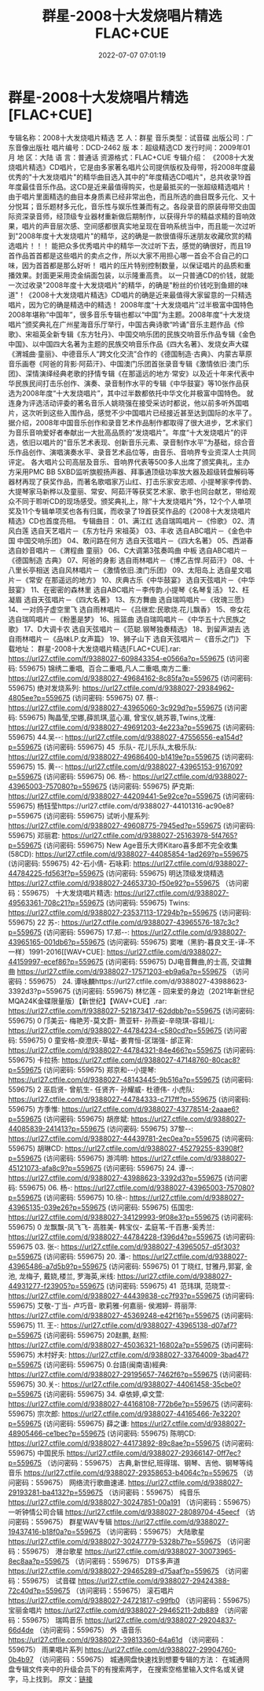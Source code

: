 ﻿---
title: 群星-2008十大发烧唱片精选FLAC+CUE
date: 2022-07-07 07:01:19
categories: 试音碟、非卖品、发烧碟
tags: 华语中文
---
# 群星-2008十大发烧唱片精选[FLAC+CUE]

专辑名称：2008十大发烧唱片精选
艺
人：群星
音乐类型：试音碟
出版公司：广东音像出版社
唱片编号：DCD-2462
版
本：超级精选CD
发行时间：2009年01月
地
区：大陆
语
言：普通话
资源格式：FLAC+CUE
专辑介绍：
《2008十大发烧唱片精选》CD唱片，它是由多家著名唱片公司提供版权及母带，将2008年度最优秀的"十大发烧唱片"的精华曲目选入其中的"年度精选CD唱片"，总共收录19首年度最佳音乐作品。这CD是近来最值得购买，也是最抵买的一张超级精选唱片！
由于唱片里面精选的曲目本身质素已经非常出色，而且所选的曲目既多元化、又十分悦耳；音乐题材多元化，音乐性与娱乐性兼而有之。各段录音的原装母带交由国际资深录音师，经顶级专业器材重新做后期制作，以获得升华的精益求精的音响效果，唱片的声音层次感、空间感都很真实地呈现在音响系统当中，而且能一次过听到"2008年度十大发烧唱片"的精华，这的确是一款很值得乐迷朋友收藏欣赏的精选唱片！！！
能把众多优秀唱片中的精华一次过听下去，感觉的确很好，而且19首作品首首都是这些唱片的卖点之作，所以大家不用担心哪一首会不合自己的口味，因为首首都是那么好听！
唱片的压片特别控制数量，以保证唱片的品质和重播效果。封面更采用烫金绢面包装，以示隆重高贵。
以一只普通CD的价钱，就能一次过收录"2008年度十大发烧唱片"的精华，的确是"粉丝的价钱吃到鱼翅的味道"！《2008十大发烧唱片精选》CD唱片的确是近来最值得大家留意的一只精选唱片，因为它的确是精选中的精选！
2008年度“十大发烧唱片”过半极富中国特色
2008年堪称“中国年”，很多音乐专辑也都以“中国”为主题。2008年度“十大发烧唱片”颁奖典礼在广州星海音乐厅举行，中国古典诗歌“吟诵”音乐主题作品《伶歌》、宋祖英全新专辑《东方牡丹》、中国交响乐团的民族交响音乐作品专辑《金色中国》、以中国四大名著为主题的民族交响音乐作品《四大名著》、发烧女声大碟《渭城曲·童丽》、中德音乐人“跨文化交流”合作的《德国制造·古典》、内蒙古草原音乐画卷《阿爸的背影·阿茹汗》、中国澳门乐团首张录音专辑《激情依旧·澳门乐团》、深情演绎经典老歌的抒情专辑《在那遥远的地方·常安》以及近十年来代表中华民族民间打击乐创作、演奏、录音制作水平的专辑《中华鼓宴》等10张作品获选为2008年度“十大发烧唱片”，其中过半数都依托中华文化并极富中国特色。
就连身为评选活动评委的著名音乐人姚晓强在接受采访时都说，他以前多听外国唱片，这次听到这些入围作品，感觉不少中国唱片已经接近甚至达到国际的水平了。
据介绍，2008年中国音乐创作和录音艺术作品制作都取得了很大进步，艺术家们为音乐音响爱好者奉献出一大批高品质的“发烧唱片”。年度“十大发烧唱片”的评选，依旧以唱片的“音乐艺术表现、创新音乐元素、录音制作水平”为基础，综合音乐作品创作、演唱演奏水平、录音艺术品位等，由音乐、音响界专业资深人士共同评定。
各大唱片公司高层及音乐、音响界代表等500多人出席了颁奖典礼，主办方采用PMC BB
5XBD监听旗舰扬声器、拜事通顶级功率放大器及超级转盘解码等器材再现了获奖作品，而著名歌唱家万山红、打击乐家安志顺、小提琴家李传韵、大提琴家马新桦以及童丽、常安、阿茹汗等获奖艺术家、歌手也同台献艺，带给观众不同于聆听CD的现场感受。颁奖典礼上，除“十大发烧唱片”外，12个个人单项奖及11个专辑单项奖也各有归属，而收录了19首获奖作品的《2008十大发烧唱片精选》CD也首度亮相。
专辑曲目：
01、满江红
选自瑞鸣唱片－《伶歌》
02、清风白莲
选自天艺唱片－《东方牡丹 宋祖英》
03、丰收
选自ABC唱片－《金色中国 中国交响乐团》
04、敢问路在何方
选自天弦唱片－《四大名著》
05、西湖春
选自妙音唱片－《渭程曲 童丽》
06、C大调第3弦奏鸣曲 中板
选自ABC唱片－《德国制造 古典》
07、阿爸的身影
选自雨林唱片－《博乙吉悍.阿茹汗》
08、十八里长亭相送
选自风林唱片－《激情依旧.澳门乐团》
09、太阳岛上
选自星文唱片－《常安 在那遥远的地方》
10、庆典古乐《中华鼓宴》
选自天弦唱片－《中华鼓宴》
11、在密密的森林里
选自ABC唱片－李传韵.小提琴《名琴复活》
12、枉凝眉
选自天弦唱片－《四大名著》
13、东方舞曲
选自瑞鸣唱片－《玫瑰三愿》
14、一对鸽子虚空里飞
选自雨林唱片－《吕继宏:民歌烧.花儿飘香》
15、帝女花
选自瑞鸣唱片－《粉墨是梦》
16、摇篮曲
选自瑞鸣唱片－《中华五十六民族之歌》
17、D大调卡农
选自天弦唱片－《范聪.钢琴独奏精选》
18、到留声湖去
选自雨林唱片－《品味LP.女声篇》
19、狮子山下
选自天弦唱片－《音乐之门》
下载地址：
群星-2008十大发烧唱片精选[FLAC+CUE].rar:
https://url27.ctfile.com/f/9388027-609843354-e0566a?p=559675
(访问密码: 559675)
锦绣二重唱,  百合二重唱,凡人二重唱,南方二重: https://url27.ctfile.com/d/9388027-49684162-8c85fa?p=559675
(访问密码: 559675)
绝对发烧系列:
https://url27.ctfile.com/d/9388027-29384962-4805ee?p=559675
(访问密码: 559675)
07. 蔡-: https://url27.ctfile.com/d/9388027-43965060-3c929d?p=559675
(访问密码: 559675)
陶晶莹,坣娜,薛凯琪,蓝心湄, 曾宝仪,姚苏蓉,Twins,沈雁: https://url27.ctfile.com/d/9388027-49691203-4e223a?p=559675
(访问密码: 559675)
44.吴--: https://url27.ctfile.com/d/9388027-47556556-ea154d?p=559675
(访问密码: 559675)
45  乐队- 花儿乐队,太极乐队: https://url27.ctfile.com/d/9388027-49686400-b1419e?p=559675
(访问密码: 559675)
15. 黄--: https://url27.ctfile.com/d/9388027-43965153-916709?p=559675
(访问密码: 559675)
06. 杨-: https://url27.ctfile.com/d/9388027-43965003-757080?p=559675
(访问密码: 559675)
萨克斯:
https://url27.ctfile.com/d/9388027-44209441-5e92ce?p=559675
(访问密码: 559675)
杨钰莹https://url27.ctfile.com/d/9388027-44101316-ac90e8?p=559675
(访问密码: 559675)
试听小屋系列: https://url27.ctfile.com/d/9388027-49608775-7945ed?p=559675
(访问密码: 559675)
邓丽君: https://url27.ctfile.com/d/9388027-25163978-5f4765?p=559675
(访问密码: 559675)
New Age音乐大师Kitaro喜多郎不完全收集(58CD): https://url27.ctfile.com/d/9388027-44085854-1ad269?p=559675
(访问密码: 559675)
42-石小倩- 石咏莉: https://url27.ctfile.com/d/9388027-44784225-fd563f?p=559675
(访问密码: 559675)
明达顶级发烧精选
https://url27.ctfile.com/d/9388027-24653730-f50e92?p=559675
（访问密码：559675）
十大发烧唱片精选: https://url27.ctfile.com/d/9388027-49563361-708c21?p=559675
(访问密码: 559675)
Twins: https://url27.ctfile.com/d/9388027-23537113-17294b?p=559675
(访问密码: 559675)
22 苏-: https://url27.ctfile.com/d/9388027-43965576-187c3c?p=559675
(访问密码: 559675)
17.郑--: https://url27.ctfile.com/d/9388027-43965165-001db6?p=559675
(访问密码: 559675)
窦唯（黑豹-暮良文王-译-不一样）1991-2016[[WAV+CUE]: https://url27.ctfile.com/d/9388027-44159997-ecef86?p=559675
(访问密码: 559675)
DJ电音舞曲,的士高, 交谊舞曲
https://url27.ctfile.com/d/9388027-17571203-eb9a6a?p=559675
（访问密码：559675）
24. 谭咏麟https://url27.ctfile.com/d/9388027-43988623-3392d3?p=559675
(访问密码: 559675)
林忆莲 - 回来爱的身边（2021年新世纪MQA24K金碟限量版）【新世纪】【WAV+CUE】.rar: https://url27.ctfile.com/f/9388027-521873417-62ddbb?p=559675
(访问密码: 559675)
0 邝美云- 梅艳芳-莫文蔚- 萧亚轩- 孙燕姿-辛晓琪-容祖儿: https://url27.ctfile.com/d/9388027-44784234-c580cd?p=559675
(访问密码: 559675)
0 童安格-庾澄庆-草蜢- 姜育恒-区瑞强- 邰正宵: https://url27.ctfile.com/d/9388027-44784321-84e466?p=559675
(访问密码: 559675)
卡拉扬: https://url27.ctfile.com/d/9388027-47148760-80cac8?p=559675
(访问密码: 559675)
郑京和--小提琴: https://url27.ctfile.com/d/9388027-48143445-9b516a?p=559675
(访问密码: 559675)
2 巫启贤- 曾航生- 任贤齐- 孙耀威- 杜德伟- 小虎队: https://url27.ctfile.com/d/9388027-44784333-c717ff?p=559675
(访问密码: 559675)
方季惟: https://url27.ctfile.com/d/9388027-43778514-2aaae6?p=559675
(访问密码: 559675)
胡彦斌: https://url27.ctfile.com/d/9388027-44085839-241413?p=559675
(访问密码: 559675)
37黎--: https://url27.ctfile.com/d/9388027-44439781-2ec0ea?p=559675
(访问密码: 559675)
胡琳CD: https://url27.ctfile.com/d/9388027-45279255-83908f?p=559675
(访问密码: 559675)
游鸿明: https://url27.ctfile.com/d/9388027-45121073-afa8c9?p=559675
(访问密码: 559675)
24. 谭--: https://url27.ctfile.com/d/9388027-43988623-3392d3?p=559675
(访问密码: 559675)
06. 杨-: https://url27.ctfile.com/d/9388027-43965003-757080?p=559675
(访问密码: 559675)
10.徐-: https://url27.ctfile.com/d/9388027-43965135-039e26?p=559675
(访问密码: 559675)
伍国忠: https://url27.ctfile.com/d/9388027-34129993-9f08e3?p=559675
(访问密码: 559675)
0 龙飘飘-凤飞飞- 高胜美- 韩宝仪- 孟庭苇-千百惠-奚秀兰: https://url27.ctfile.com/d/9388027-44784228-f396d4?p=559675
(访问密码: 559675
03. 张-: https://url27.ctfile.com/d/9388027-43965057-d5f303?p=559675
(访问密码: 559675)
20. 潘-: https://url27.ctfile.com/d/9388027-43965486-a7d5b9?p=559675
(访问密码: 559675)
01 丁晓红, 甘雅丹,郭宴, 金池, 龙梅子, 戴娆,楼兰, 罗海英,米线: https://url27.ctfile.com/d/9388027-44931277-f23905?p=559675
(访问密码: 559675)
41  范玮琪, 范晓萱-: https://url27.ctfile.com/d/9388027-44439838-cc7f93?p=559675
(访问密码: 559675)
艾敬-丁当- 卢巧音- 歌莉雅-何嘉丽- 侯湘婷- 蒋丽萍: https://url27.ctfile.com/d/9388027-45369248-e42f16?p=559675
(访问密码: 559675)
11. 王-: https://url27.ctfile.com/d/9388027-43965138-d07af7?p=559675
(访问密码: 559675)
20赵鹏, 赵照: https://url27.ctfile.com/d/9388027-45036321-16802a?p=559675
(访问密码: 559675)
木村好夫: https://url27.ctfile.com/d/9388027-33764009-3bad47?p=559675
(访问密码: 559675)
0.台語(闽南语)經典: https://url27.ctfile.com/d/9388027-29195657-7462f6?p=559675
(访问密码: 559675)
30.关-: https://url27.ctfile.com/d/9388027-44061458-35cbe0?p=559675
(访问密码: 559675)
34. 卓依婷,卓文萱: https://url27.ctfile.com/d/9388027-44168108-772b6e?p=559675
(访问密码: 559675)
宗次郎: https://url27.ctfile.com/d/9388027-44165466-7e3220?p=559675
(访问密码: 559675)
薛之谦: https://url27.ctfile.com/d/9388027-48905466-ce1bec?p=559675
(访问密码: 559675)
陈明CD: https://url27.ctfile.com/d/9388027-44173892-89c8ae?p=559675
(访问密码: 559675)
中国民乐
https://url27.ctfile.com/d/9388027-29366147-0ff7ec?p=559675
（访问密码：559675）
古典,新世纪,班得瑞、钢琴、吉他、钢琴等纯音乐
https://url27.ctfile.com/d/9388027-29358653-b4064c?p=559675
（访问密码：559675）
网络流行歌曲速递.
https://url27.ctfile.com/d/9388027-29193281-ba4132?p=559675
（访问密码：559675）
纯音乐
https://url27.ctfile.com/d/9388027-30247851-00a191
（访问密码：559675）
一听钟情公司合辑
https://url27.ctfile.com/d/9388027-28089704-45eecf
（访问密码：559675）
群星WAV专辑
https://url27.ctfile.com/d/9388027-19437416-b18f0a?p=559675
（访问密码：559675）
大陆歌星
https://url27.ctfile.com/d/9388027-30247779-5328b7?p=559675
（访问密码：559675）
港台歌星
https://url27.ctfile.com/d/9388027-30073965-8ec8aa?p=559675
（访问密码：559675）
DTS多声道
https://url27.ctfile.com/d/9388027-29465289-d75aaf?p=559675
（访问密码：559675）
试音碟
https://url27.ctfile.com/d/9388027-29424388-72c40d?p=559675
（访问密码：559675）
滚石唱片
https://url27.ctfile.com/d/9388027-24721817-c99fb0
（访问密码：559675）
宝丽金唱片
https://url27.ctfile.com/d/9388027-29465211-2db889
（访问密码：559675）
瑞鸣音乐
https://url27.ctfile.com/d/9388027-29204837-66d4de
（访问密码：559675）
外  语音乐
https://url27.ctfile.com/d/9388027-39813360-64a61d
（访问密码：559675）
雨果唱片系列
https://url27.ctfile.com/d/9388027-29904760-0b4b97
（访问密码：559675）
城通网盘快速找到想要专辑的方法：
在城通网盘专辑文件夹中的升级会员下的有搜索两字，
在搜索空格里输入文件名或关键字，马上找到。
原文：[链接](https://blog.sina.com.cn/s/blog_1647c7e7601030y75.html)